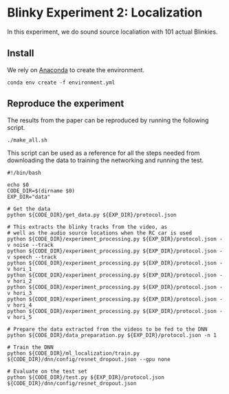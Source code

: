 Blinky Experiment 2: Localization
=================================

In this experiment, we do sound source localiation with 101 actual Blinkies.

Install
-------

We rely on [Anaconda](https://www.anaconda.com/distribution/) to create the environment.

    conda env create -f environment.yml


Reproduce the experiment
------------------------

The results from the paper can be reproduced by running the following script.

    ./make_all.sh

This script can be used as a reference for all the steps needed from downloading
the data to training the networking and running the test.

    #!/bin/bash

    echo $0
    CODE_DIR=$(dirname $0)
    EXP_DIR="data"

    # Get the data
    python ${CODE_DIR}/get_data.py ${EXP_DIR}/protocol.json

    # This extracts the blinky tracks from the video, as
    # well as the audio source locations when the RC car is used
    python ${CODE_DIR}/experiment_processing.py ${EXP_DIR}/protocol.json -v noise --track
    python ${CODE_DIR}/experiment_processing.py ${EXP_DIR}/protocol.json -v speech --track
    python ${CODE_DIR}/experiment_processing.py ${EXP_DIR}/protocol.json -v hori_1
    python ${CODE_DIR}/experiment_processing.py ${EXP_DIR}/protocol.json -v hori_2
    python ${CODE_DIR}/experiment_processing.py ${EXP_DIR}/protocol.json -v hori_3
    python ${CODE_DIR}/experiment_processing.py ${EXP_DIR}/protocol.json -v hori_4
    python ${CODE_DIR}/experiment_processing.py ${EXP_DIR}/protocol.json -v hori_5

    # Prepare the data extracted from the videos to be fed to the DNN
    python ${CODE_DIR}/data_preparation.py ${EXP_DIR}/protocol.json -n 1

    # Train the DNN
    python ${CODE_DIR}/ml_localization/train.py ${CODE_DIR}/dnn/config/resnet_dropout.json --gpu none

    # Evaluate on the test set
    python ${CODE_DIR}/test.py ${EXP_DIR}/protocol.json ${CODE_DIR}/dnn/config/resnet_dropout.json
